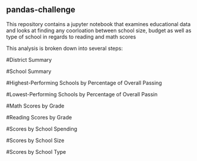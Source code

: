 ## pandas-challenge

<p>This repository contains a jupyter notebook that examines educational data and looks at finding any coorloation between school size, budget as well as type of school in regards to reading and math scores </p>

<p>This analysis is broken down into several steps:</p>

<p>#District Summary<p>
<p>#School Summary<p>
<p>#Highest-Performing Schools by Percentage of Overall Passing<p>
<p>#Lowest-Performing Schools by Percentage of Overall Passin<p>
<p>#Math Scores by Grade<p>
<p>#Reading Scores by Grade<p>
<p>#Scores by School Spending<p>
<p>#Scores by School Size<p>
<p>#Scores by School Type<p>


